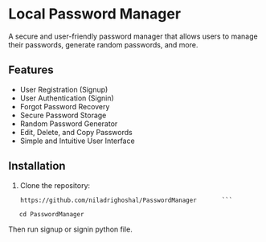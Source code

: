 # Local Password Manager

A secure and user-friendly password manager that allows users to manage their passwords, generate random passwords, and more.


## Features

- User Registration (Signup)
- User Authentication (Signin)
- Forgot Password Recovery
- Secure Password Storage
- Random Password Generator
- Edit, Delete, and Copy Passwords
- Simple and Intuitive User Interface

## Installation

1. Clone the repository:

   ```
   https://github.com/niladrighoshal/PasswordManager       ```
```
   cd PasswordManager
 ```



Then run signup or signin python file.

   
